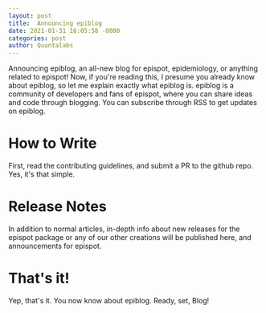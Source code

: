 ```yaml
---
layout: post
title:  Announcing epiblog
date: 2021-01-31 16:05:58 -0800
categories: post
author: Quantalabs
---
```


Announcing epiblog, an all-new blog for epispot, epidemiology, or anything related to epispot! Now, if you're reading this, I presume you already know about epiblog, so let me explain exactly what epiblog is. epiblog is a community of developers and fans of epispot, where you can share ideas and code through blogging. You can subscribe through RSS to get updates on epiblog. 

# How to Write

First, read the contributing guidelines, and submit a PR to the github repo. Yes, it's that simple.

# Release Notes

In addition to normal articles, in-depth info about new releases for the epispot package or any of our other creations will be published here, and announcements for epispot.

# That's it!

Yep, that's it. You now know about epiblog. Ready, set, Blog!
